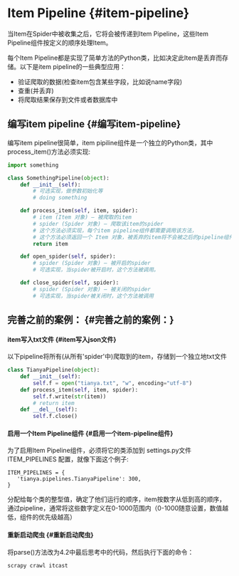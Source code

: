 # Item Pipeline {#item-pipeline}

当Item在Spider中被收集之后，它将会被传递到Item Pipeline，这些Item Pipeline组件按定义的顺序处理Item。

每个Item Pipeline都是实现了简单方法的Python类，比如决定此Item是丢弃而存储。以下是item pipeline的一些典型应用：

* 验证爬取的数据\(检查item包含某些字段，比如说name字段\)
* 查重\(并丢弃\)
* 将爬取结果保存到文件或者数据库中

## 编写item pipeline {#编写item-pipeline}

编写item pipeline很简单，item pipiline组件是一个独立的Python类，其中process\_item\(\)方法必须实现:

```py
import something

class SomethingPipeline(object):
    def __init__(self):    
        # 可选实现，做参数初始化等
        # doing something

    def process_item(self, item, spider):
        # item (Item 对象) – 被爬取的item
        # spider (Spider 对象) – 爬取该item的spider
        # 这个方法必须实现，每个item pipeline组件都需要调用该方法，
        # 这个方法必须返回一个 Item 对象，被丢弃的item将不会被之后的pipeline组件所处理。
        return item

    def open_spider(self, spider):
        # spider (Spider 对象) – 被开启的spider
        # 可选实现，当spider被开启时，这个方法被调用。

    def close_spider(self, spider):
        # spider (Spider 对象) – 被关闭的spider
        # 可选实现，当spider被关闭时，这个方法被调用
```

## 完善之前的案例： {#完善之前的案例：}

#### item写入txt文件 {#item写入json文件}

以下pipeline将所有\(从所有'spider'中\)爬取到的item，存储到一个独立地txt文件

```py
class TianyaPipeline(object):
    def __init__(self):
        self.f = open("tianya.txt", "w", encoding="utf-8")
    def process_item(self, item, spider):
        self.f.write(str(item))
        # return item
    def __del__(self):
        self.f.close()

```

#### 启用一个Item Pipeline组件 {#启用一个item-pipeline组件}

为了启用Item Pipeline组件，必须将它的类添加到 settings.py文件ITEM\_PIPELINES 配置，就像下面这个例子:

```
ITEM_PIPELINES = {
   'tianya.pipelines.TianyaPipeline': 300,
}

```

分配给每个类的整型值，确定了他们运行的顺序，item按数字从低到高的顺序，通过pipeline，通常将这些数字定义在0-1000范围内（0-1000随意设置，数值越低，组件的优先级越高）

#### 重新启动爬虫 {#重新启动爬虫}

将parse\(\)方法改为4.2中最后思考中的代码，然后执行下面的命令：

```
scrapy crawl itcast

```



